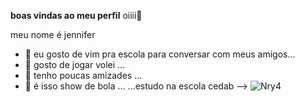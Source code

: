 
**boas vindas ao meu perfil**
oiiii👋

meu nome é jennifer

- 🔭 eu gosto de vim pra escola para conversar com meus amigos...
- 🌱 gosto de jogar volei ...
- 👯 tenho poucas amizades ...
- 🤔 é isso show de bola  ...
 ...estudo na escola cedab
-->
![Nry4](https://github.com/jenniferpz/jenniferPz/assets/136722061/fdd8be10-63de-4bf5-bf65-ec4a68c2dd1d)


